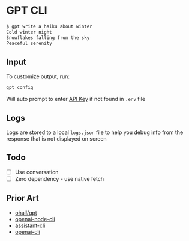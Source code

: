 # GPT CLI

```bash
$ gpt write a haiku about winter
Cold winter night
Snowflakes falling from the sky
Peaceful serenity
```

## Input

To customize output, run:

```bash
gpt config
```


Will auto prompt to enter [API Key](https://beta.openai.com/account/api-keys) if not found in `.env` file


## Logs

Logs are stored to a local `logs.json` file to help you debug info from the response that is not displayed on screen

## Todo

* [ ] Use conversation
* [ ] Zero dependency - use native fetch

## Prior Art

* [ohall/gpt](https://github.com/ohall/gpt)
* [openai-node-cli](https://github.com/mirnes-cajlakovic/openai-node-cli)
* [assistant-cli](https://github.com/diciaup/assistant-cli)
* [openai-cli](https://www.npmjs.com/package/openai-cli)

